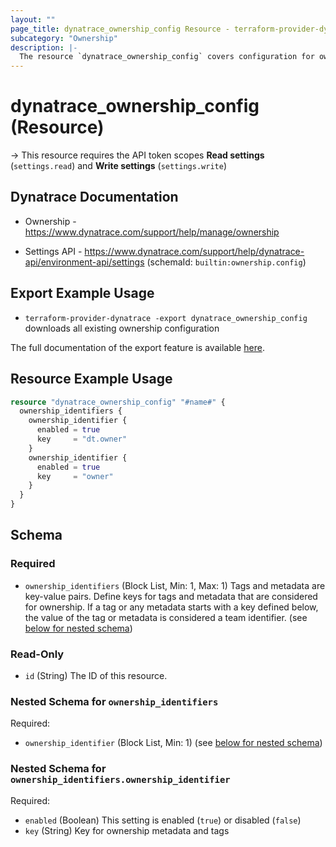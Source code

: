 ```yaml
---
layout: ""
page_title: dynatrace_ownership_config Resource - terraform-provider-dynatrace"
subcategory: "Ownership"
description: |-
  The resource `dynatrace_ownership_config` covers configuration for ownership
---
```


# dynatrace_ownership_config (Resource)

-> This resource requires the API token scopes **Read settings** (`settings.read`) and **Write settings** (`settings.write`)

## Dynatrace Documentation

- Ownership - https://www.dynatrace.com/support/help/manage/ownership

- Settings API - https://www.dynatrace.com/support/help/dynatrace-api/environment-api/settings (schemaId: `builtin:ownership.config`)

## Export Example Usage

- `terraform-provider-dynatrace -export dynatrace_ownership_config` downloads all existing ownership configuration

The full documentation of the export feature is available [here](https://dt-url.net/h203qmc).

## Resource Example Usage

```terraform
resource "dynatrace_ownership_config" "#name#" {
  ownership_identifiers {
    ownership_identifier {
      enabled = true
      key     = "dt.owner"
    }
    ownership_identifier {
      enabled = true
      key     = "owner"
    }
  }
}
```

<!-- schema generated by tfplugindocs -->
## Schema

### Required

- `ownership_identifiers` (Block List, Min: 1, Max: 1) Tags and metadata are key-value pairs. Define keys for tags and metadata that are considered for ownership. If a tag or any metadata starts with a key defined below, the value of the tag or metadata is considered a team identifier. (see [below for nested schema](#nestedblock--ownership_identifiers))

### Read-Only

- `id` (String) The ID of this resource.

<a id="nestedblock--ownership_identifiers"></a>
### Nested Schema for `ownership_identifiers`

Required:

- `ownership_identifier` (Block List, Min: 1) (see [below for nested schema](#nestedblock--ownership_identifiers--ownership_identifier))

<a id="nestedblock--ownership_identifiers--ownership_identifier"></a>
### Nested Schema for `ownership_identifiers.ownership_identifier`

Required:

- `enabled` (Boolean) This setting is enabled (`true`) or disabled (`false`)
- `key` (String) Key for ownership metadata and tags
 